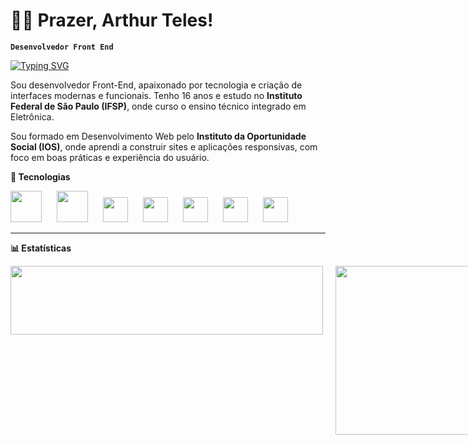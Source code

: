 # 👨‍💻 **Prazer, Arthur Teles!**
 **`Desenvolvedor Front End`**

[![Typing SVG](https://readme-typing-svg.demolab.com?font=Fira+Code&pause=1000&color=00FF99&width=435&lines=Olá%2C+eu+sou+o+Dev+Teles!;Desenvolvedor+Web;Apaixonado+por+Codigos+<3)](https://git.io/typing-svg)

 Sou desenvolvedor Front-End, apaixonado por tecnologia e criação de interfaces modernas e funcionais. Tenho 16 anos e estudo no **Instituto Federal de São Paulo (IFSP)**, onde curso o ensino técnico integrado em Eletrônica.

Sou formado em Desenvolvimento Web pelo **Instituto da Oportunidade Social (IOS)**, onde aprendi a construir sites e aplicações responsivas, com foco em boas práticas e experiência do usuário.

 **🤖 Tecnologias**


 <img style="margin-right: 20px;" width=50px
 src="https://cdn.jsdelivr.net/gh/devicons/devicon@latest/icons/html5/html5-original-wordmark.svg" />
 <img style="margin-right: 20px;" width=50px src="https://cdn.jsdelivr.net/gh/devicons/devicon@latest/icons/css3/css3-original-wordmark.svg" /> 
<img style="margin-right: 20px;" width=40px src="https://cdn.jsdelivr.net/gh/devicons/devicon@latest/icons/javascript/javascript-plain.svg" />
<img style="margin-right: 20px;" width=40px src="https://cdn.jsdelivr.net/gh/devicons/devicon@latest/icons/git/git-plain.svg" />
<img style="margin-right: 20px;" width=40px  src="https://cdn.jsdelivr.net/gh/devicons/devicon@latest/icons/python/python-original.svg" />
<img style="margin-right: 20px;" width=40px  src="https://cdn.jsdelivr.net/gh/devicons/devicon@latest/icons/tailwindcss/tailwindcss-original.svg" />
<img style="margin-right: 20px;" width=40px  src="https://cdn.jsdelivr.net/gh/devicons/devicon@latest/icons/github/github-original.svg" />
          
          
          

          
  
             
          
---

**📊 Estatísticas**

<div style="display:flex">
<img style="margin-right: 20px;" width=500px  height=110px src="https://github-readme-stats.vercel.app/api?username=Arthurteles15&show_icons=true&theme=tokyonight&locale=pt-br" />
<img style="margin-right: 20px;" width=270px 
height=max src="https://github-readme-stats.vercel.app/api/top-langs/?username=Arthurteles15&layout=compact&locale=pt-br&theme=tokyonight" />
</div>


